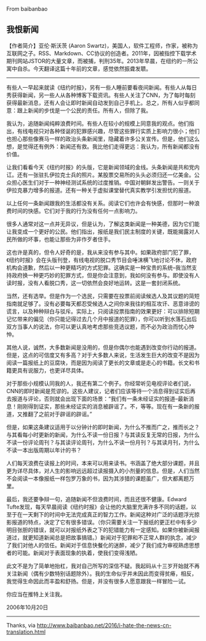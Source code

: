 
From baibanbao

## 我恨新闻

【作者简介】亚伦·斯沃茨 (Aaron Swartz)，美国人，软件工程师，作家，被称为互联网之子。RSS、Markdown、CC协议的创造者。2011年，因被指控下载学术期刊网站JSTOR的大量文章，而被捕，判刑35年。2013年早晨，在纽约的一所公寓中自杀。今天翻译这篇十年前的文章，感觉依然振聋发聩。

----

有些人一早起来就读《纽约时报》，另有一些人睡前要看夜间新闻。有些人从每日秀获得新闻，另一些人从各种博客下载资讯。有些人关注了CNN，为了每时每刻获得最新消息，还有人会让即时新闻自动发到自己手机上。总之，所有人似乎都同意：跟上新闻的步伐是一个公民的责任。所有人，但除了我。

我认为，追随新闻纯粹浪费时间。有些人在较小的规模上同意我的观点。他们指出，有线电视只对各种怪诞的犯罪感兴趣，尽管这些罪行实质上影响力很小；他们也担心那些像赛马一样的政治头条新闻里，隐藏着许多公关宣传。但是，他们这么想，是觉得还有例外：新闻还有救。我比他们走得更远：我认为，所有新闻都没有价值。

让我们看看今天《纽约时报》的头版，它是新闻领域的金线。头条新闻是共和党内讧。还有一张驻扎伊拉克士兵的照片。某股票交易所的头头必须归还一亿美金。公众担心医生们对于一种神经测试系统的过度推销。中国对朝鲜发出警告。一则关于伊拉克暴力增多的报道。还有一种关于虚拟课堂替代真实教学引发担忧的报道。

以上任何一条新闻跟我的生活都没有关系。阅读它们也许会有快感，但那时一种浪费时间的快感。它们对于我的行为没有任何一点影响力。

很多人通常对这一点并无异议，但是认为，了解这类新闻是一种美德，因为它们能让我变成一个更好的公民。他们指出，报纸是我们民主制度的关键，既能揭露对人民所做的坏事，也能让那些为非作歹者住手。

这也许是真的，但令人好奇的是，我从来没有参与其中。如果政府部门犯了罪，《纽约时报》会在头版刊登，有线电视的脱口秀节目会唾沫横飞地讨论不休，政府机构会道歉，然后以一种更精巧的方式犯罪。这确实是一种宝贵的系统–我当然支持政府换一种更巧妙的犯罪方式，但是你会注意到，我如何没有参与。即使没有人读时报，没有人看脱口秀，这一切依然会良好地运转。这是一套封闭系统。

当然，还有选举。但是作为一个选民，只需要在投票前阅读候选人及其议题的简短指南就足够了。没有必要每天都忍受候选人之间你来我往的相互攻讦、恶意诽谤的谎言，以及种种辩白与驳斥。实际上，只阅读投票指南的效果更好：可以排除短期记忆带来的偏见（你只能记得过去几个月中报道的犯罪），你可以听到水落石出后双方当事人的说法，你可以更认真地考虑那些竞选议题，而不必为政治而忧心忡忡。

其他人说，诚然，大多数新闻是没用的，但是你偶尔也能遇到改变你行动的报道。但是，这点的可信度又有多高？对于大多数人来说，生活发生巨大的改变不是因为阅读一篇报纸上的豆腐块，而是因为阅读了更长的文章或是走心的书籍。长文和书籍更具有说服力，也更详尽具体。

对于那些小规模认同我的人，我还有第二个例子。你经常听见电视评论者们说，CNN的即时新闻是荒谬的。这些人建议，记者们应该等待一个消息得到证实后再去报道与评论，否则就会出现下面的场景：“我们有一条未经证实的报道–最新消息！刚刚得到证实，那些未经证实的消息被辟谣了。不，等等。现在有一条新的报道，又推翻了之前对于辟谣的辟谣。”

但是，如果这条建议适用于以分钟计的即时新闻，为什么不推而广之，推而长之？与其看每小时更新的新闻，为什么不读一份日报？与其读反复无常的日报，为什么不读一份评论周刊？与其读评论周刊，为什么不读一份月刊？与其读月刊，为什么不读一本出版周期以年计的书？

人们每天浪费在读报上的时间，本来可以用来读书。书涵盖了绝大部分课题，并且更为详尽具体，对人生的影响远远超过读报摄入的小剂量的信息。但是，人们当然不会阅读一本像报纸一样包罗万象的书，因为其涉猎的课题虽广，但大都离题万里。

最后，我还要争辩一句，追随新闻不但浪费时间，而且还很不健康。Edward Tufte发现，每天早晨阅读《纽约时报》会让他的大脑里充满许多不同的话题，以至于在一天剩下的时间中无法完成真正的智力工作。新闻这种对广泛的话题浮光掠影报道的特点，决定了它有很多错误。（你只需要关注一下报纸的更正栏中有多少明目张胆的错误，就可以对报纸外表之下的犯错能力有一定感知。如果你被新闻报道过，就更知道新闻总是把故事搞错。）新闻对于犯罪和不正常人群的执念，减少了我们对他人的信任。新闻对于信息快餐化的迷醉，减少了我们成为审视熟虑思想者的可能。新闻对于表面现象的执着，使我们变得浅陋。

此文不是为了简单地抬杠，我对自己所写的深信不疑。我起码从十三岁开始就不再关注新闻（偶有少数特别话题除外）。我的生命似乎并未因此而变得贫瘠，相反，我觉得生命因此而丰盈和舒扬。但是，并没有很多人愿意跟我一样冒险一试。

你应当在推特上关注我。

2006年10月20日

----
Thanks, via 
http://www.baibanbao.net/2016/i-hate-the-news-cn-translation.html


